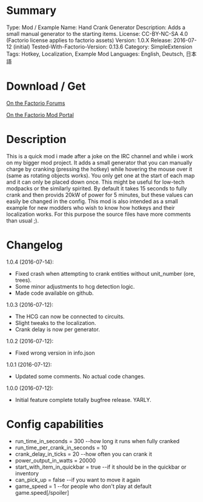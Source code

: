 # Summary

Type: Mod / Example
Name: Hand Crank Generator
Description: Adds a small manual generator to the starting items.
License: CC-BY-NC-SA 4.0 (Factorio license applies to factorio assets)
Version: 1.0.X
Release: 2016-07-12 (initial)
Tested-With-Factorio-Version: 0.13.6
Category: SimpleExtension
Tags: Hotkey, Localization, Example Mod
Languages: English, Deutsch, 日本語

# Download / Get
[On the Factorio Forums](https://forums.factorio.com/viewtopic.php?f=97&t=28841)

[On the Factorio Mod Portal](https://mods.factorio.com/mods/eradicator/HandCrankGenerator)

# Description

This is a quick mod i made after a joke on the IRC channel and while i work on my bigger mod project.
It adds a small generator that you can manually charge by cranking (pressing the hotkey) while hovering the mouse over it (same as rotating objects works).
You only get one at the start of each map and it can only be placed down once.
This might be useful for low-tech modpacks or the similarly spirited.
By default it takes 15 seconds to fully crank and then provids 20kW of power for 5 minutes, but these values can easily be changed in the config.
This mod is also intended as a small example for new modders who wish to know how hotkeys and their localization works. For this purpose the source files have more comments than usual ;).

# Changelog

1.0.4 (2016-07-14):
  - Fixed crash when attempting to crank entities without unit_number (ore, trees).
  - Some minor adjustments to hcg detection logic.
  - Made code available on github.

1.0.3 (2016-07-12):
  - The HCG can now be connected to circuits.
  - Slight tweaks to the localization.
  - Crank delay is now per generator.

1.0.2 (2016-07-12):
  - Fixed wrong version in info.json

1.0.1 (2016-07-12):
  - Updated some comments. No actual code changes.

1.0.0 (2016-07-12): 
  - Initial feature complete totally bugfree release. YARLY.

# Config capabilities

* run_time_in_seconds           = 300   --how long it runs when fully cranked
* run_time_per_crank_in_seconds = 10
* crank_delay_in_ticks          = 20    --how often you can crank it
* power_output_in_watts         = 20000
* start_with_item_in_quickbar   = true  --if it should be in the quickbar or inventory
* can_pick_up                   = false --if you want to move it again
* game_speed                    = 1     --for people who don't play at default game.speed[/spoiler]
